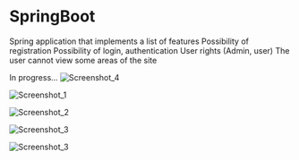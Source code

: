 # SpringBoot
Spring application that implements a list of features
Possibility of registration
Possibility of login, authentication
User rights (Admin, user)
The user cannot view some areas of the site

In progress...
![Screenshot_4](https://github.com/CookieVortex/SpringBoot/assets/24642100/300b2c97-2e7f-4cc8-a065-f5fb1b55e37c)

![Screenshot_1](https://github.com/CookieVortex/SpringBoot/assets/24642100/1a9977c5-203b-4ff0-85e3-b08925d7f5fa)

![Screenshot_2](https://github.com/CookieVortex/SpringBoot/assets/24642100/5197a883-884e-4ac0-ad43-d1663f18bda0)

![Screenshot_3](https://github.com/CookieVortex/SpringBoot/assets/24642100/98754cf8-7530-470b-9e41-10f8c53aff7f)

![Screenshot_3](https://github.com/CookieVortex/SpringBoot/assets/24642100/85e8a6df-5f11-45f9-a3d3-aa156161e2e9)
